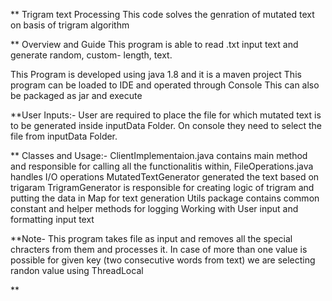 ** Trigram text Processing
This code solves the genration of mutated text on basis of trigram algorithm

** Overview and Guide
This program is able to read .txt input text and generate random, custom- length, text.

This Program is developed using java 1.8 and it is a maven project
This program can be loaded to IDE and operated through Console
This can also be packaged as jar and execute

**User Inputs:-
User are required to place the file for which mutated text is to be generated inside inputData Folder.
On console they need to select the file from  inputData Folder.

** Classes and Usage:-
ClientImplementaion.java contains main method and responsible for calling all the functionalitis within,
FileOperations.java handles I/O operations 
MutatedTextGenerator generated the text based on trigaram
TrigramGenerator is responsible for creating logic of trigram and putting the data in Map for text generation
Utils package contains common constant and helper methods for logging Working with User input and formatting input text


**Note- This program takes file as input and removes all the special chracters  from them and processes it.
In case of more than one value is possible for given key (two consecutive words from text) we are selecting randon value using ThreadLocal

**
